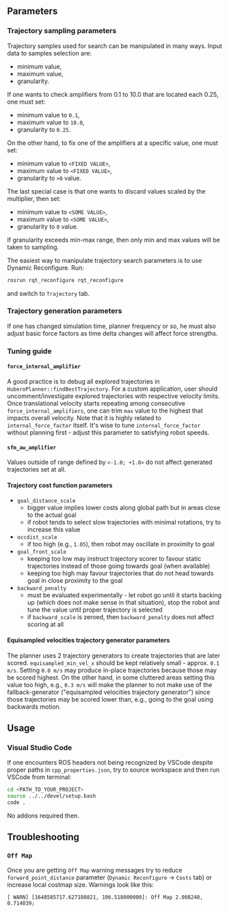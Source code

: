 ## Parameters

### Trajectory sampling parameters

Trajectory samples used for search can be manipulated in many ways. Input data to samples selection are:
- minimum value,
- maximum value,
- granularity.

If one wants to check amplifiers from 0.1 to 10.0 that are located each 0.25, one must set:
- minimum value to `0.1`,
- maximum value to `10.0`,
- granularity to `0.25`.

On the other hand, to fix one of the amplifiers at a specific value, one must set:
- minimum value to `<FIXED VALUE>`,
- maximum value to `<FIXED VALUE>`,
- granularity to `>0` value.

The last special case is that one wants to discard values scaled by the multiplier, then set:
- minimum value to `<SOME VALUE>`,
- maximum value to `<SOME VALUE>`,
- granularity to `0` value.

If granularity exceeds min-max range, then only min and max values will be taken to sampling.

The easiest way to manipulate trajectory search parameters is to use Dynamic Reconfigure. Run:

```bash
rosrun rqt_reconfigure rqt_reconfigure
```

and switch to `Trajectory` tab.

### Trajectory generation parameters
If one has changed simulation time, planner frequency or so, he must also adjust basic force factors as time delta changes will affect force strengths.

### Tuning guide

#### `force_internal_amplifier`
A good practice is to debug all explored trajectories in `HuberoPlanner::findBestTrajectory`. For a custom application, user should uncomment/investigate explored trajectories with respective velocity limits. Once translational velocity starts repeating among consecutive `force_internal_amplifiers`, one can trim `max` value to the highest that impacts overall velocity. Note that it is highly related to `internal_force_factor` itself. It's wise to tune `internal_force_factor` without planning first - adjust this parameter to satisfying robot speeds.

#### `sfm_aw_amplifier`
Values outside of range defined by `<-1.0; +1.0>` do not affect generated trajectories set at all.

#### Trajectory cost function parameters

- `goal_distance_scale`
  - bigger value implies lower costs along global path but in areas close to the actual goal
  - if robot tends to select slow trajectories with minimal rotations, try to increase this value
- `occdist_scale`
  - if too high (e.g., `1.05`), then robot may oscillate in proximity to goal
- `goal_front_scale`
  - keeping too low may instruct trajectory scorer to favour static trajectories instead of those going towards goal (when available)
  - keeping too high may favour trajectories that do not head towards goal in close proximity to the goal
- `backward_penalty`
  - must be evaluated experimentally - let robot go until it starts backing up (which does not make sense in that situation), stop the robot and tune the value until proper trajectory is selected
  - if `backward_scale` is zeroed, then `backward_penalty` does not affect scoring at all

#### Equisampled velocities trajectory generator parameters

The planner uses 2 trajectory generators to create trajectories that are later scored. `equisampled_min_vel_x` should be kept relatively small - approx. `0.1 m/s`. Setting `0.0 m/s` may produce in-place trajectories because those may be scored highest. On the other hand, in some cluttered areas setting this value too high, e.g., `0.3 m/s` will make the planner to not make use of the fallback-generator ("equisampled velocities trajectory generator") since those trajectories may be scored lower than, e.g., going to the goal using backwards motion.

## Usage

### Visual Studio Code

If one encounters ROS headers not being recognized by VSCode despite proper paths in `cpp_properties.json`, try to source workspace and then run VSCode from terminal:

```bash
cd <PATH_TO_YOUR_PROJECT>
source ../../devel/setup.bash
code .
```

No addons required then.

## Troubleshooting

### `Off Map`

Once you are getting `Off Map` warning messages try to reduce `forward_point_distance` parameter (`Dynamic Reconfigure` -> `Costs` tab) or increase local costmap size. Warnings look like this:

```console
[ WARN] [1648585717.627180821, 106.518000000]: Off Map 2.008240, 0.714039;
```
